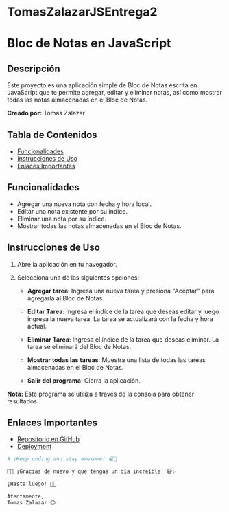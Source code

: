 # TomasZalazarJSEntrega2
# Bloc de Notas en JavaScript

## Descripción
Este proyecto es una aplicación simple de Bloc de Notas escrita en JavaScript que te permite agregar, editar y eliminar notas, así como mostrar todas las notas almacenadas en el Bloc de Notas.

**Creado por:** Tomas Zalazar

## Tabla de Contenidos
- [Funcionalidades](#funcionalidades)
- [Instrucciones de Uso](#instrucciones-de-uso)
- [Enlaces Importantes](#enlaces-importantes)

## Funcionalidades
- Agregar una nueva nota con fecha y hora local.
- Editar una nota existente por su índice.
- Eliminar una nota por su índice.
- Mostrar todas las notas almacenadas en el Bloc de Notas.

## Instrucciones de Uso
1. Abre la aplicación en tu navegador.

2. Selecciona una de las siguientes opciones:

    - **Agregar tarea**: Ingresa una nueva tarea y presiona "Aceptar" para agregarla al Bloc de Notas.

    - **Editar Tarea**: Ingresa el índice de la tarea que deseas editar y luego ingresa la nueva tarea. La tarea se actualizará con la fecha y hora actual.

    - **Eliminar Tarea**: Ingresa el índice de la tarea que deseas eliminar. La tarea se eliminará del Bloc de Notas.

    - **Mostrar todas las tareas**: Muestra una lista de todas las tareas almacenadas en el Bloc de Notas.

    - **Salir del programa**: Cierra la aplicación.

**Nota:** Este programa se utiliza a través de la consola para obtener resultados.

## Enlaces Importantes
- [Repositorio en GitHub](https://github.com/TomasZalazar/TomasZalazarJSEntrega2.git)
- [Deployment](https://tomaszalazar.github.io/TomasZalazarJSEntrega2/)



```python
# ¡Keep coding and stay awesome! 💻🤩

🙏🏼 ¡Gracias de nuevo y que tengas un día increíble! 😃✨

¡Hasta luego! 👋🏼

Atentamente,
Tomas Zalazar 😊